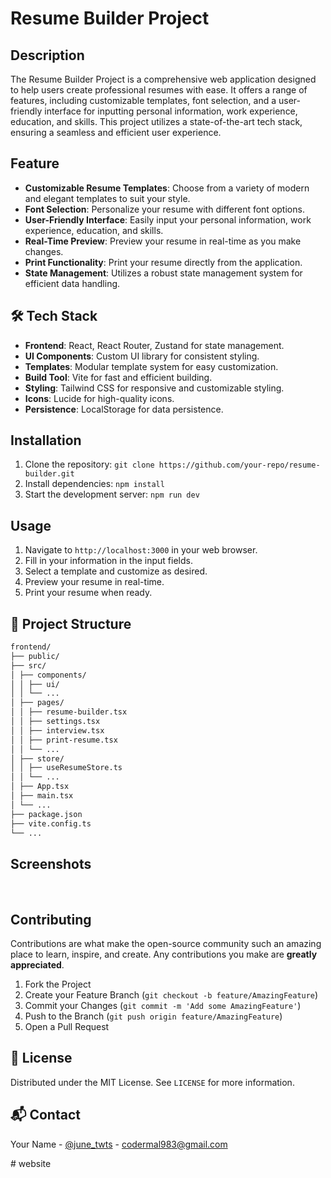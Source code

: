 # Resume Builder Project

## Description

The Resume Builder Project is a comprehensive web application designed to help users create professional resumes with ease. It offers a range of features, including customizable templates, font selection, and a user-friendly interface for inputting personal information, work experience, education, and skills. This project utilizes a state-of-the-art tech stack, ensuring a seamless and efficient user experience.

## Feature

- **Customizable Resume Templates**: Choose from a variety of modern and elegant templates to suit your style.
- **Font Selection**: Personalize your resume with different font options.
- **User-Friendly Interface**: Easily input your personal information, work experience, education, and skills.
- **Real-Time Preview**: Preview your resume in real-time as you make changes.
- **Print Functionality**: Print your resume directly from the application.
- **State Management**: Utilizes a robust state management system for efficient data handling.

## 🛠 Tech Stack

- **Frontend**: React, React Router, Zustand for state management.
- **UI Components**: Custom UI library for consistent styling.
- **Templates**: Modular template system for easy customization.
- **Build Tool**: Vite for fast and efficient building.
- **Styling**: Tailwind CSS for responsive and customizable styling.
- **Icons**: Lucide for high-quality icons.
- **Persistence**: LocalStorage for data persistence.

## Installation

1. Clone the repository: `git clone https://github.com/your-repo/resume-builder.git`
2. Install dependencies: `npm install`
3. Start the development server: `npm run dev`

## Usage

1. Navigate to `http://localhost:3000` in your web browser.
2. Fill in your information in the input fields.
3. Select a template and customize as desired.
4. Preview your resume in real-time.
5. Print your resume when ready.

## 📂 Project Structure

```markdown
frontend/
├── public/
├── src/
│ ├── components/
│ │ ├── ui/
│ │ └── ...
│ ├── pages/
│ │ ├── resume-builder.tsx
│ │ ├── settings.tsx
│ │ ├── interview.tsx
│ │ ├── print-resume.tsx
│ │ └── ...
│ ├── store/
│ │ ├── useResumeStore.ts
│ │ └── ...
│ ├── App.tsx
│ ├── main.tsx
│ └── ...
├── package.json
├── vite.config.ts
└── ...
```

## Screenshots

 

## Contributing

Contributions are what make the open-source community such an amazing place to learn, inspire, and create. Any contributions you make are **greatly appreciated**.

1. Fork the Project
2. Create your Feature Branch (`git checkout -b feature/AmazingFeature`)
3. Commit your Changes (`git commit -m 'Add some AmazingFeature'`)
4. Push to the Branch (`git push origin feature/AmazingFeature`)
5. Open a Pull Request

## 📝 License

Distributed under the MIT License. See `LICENSE` for more information.

## 📬 Contact

Your Name - [@june_twts](https://twitter.com/june_twts) - [codermal983@gmail.com](mailto:codermal983@gmail.com)

#   w e b s i t e 
 
 
